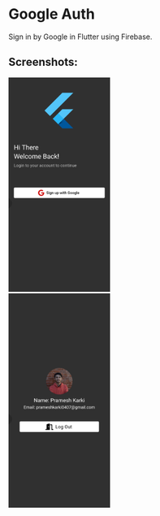 # Google Auth

Sign in by Google in Flutter using Firebase.

## Screenshots:

<img src="./assets/screenshots/screenshot1.jpg" width="200">
<br/>
<img src="./assets/screenshots/screenshot2.jpg" width="200">
